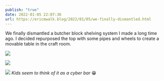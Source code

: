 ```yaml
---
publish: "true"
date: 2022-01-05 22:07:36
url: https://ericmwalk.blog/2022/01/05/we-finally-dismantled.html
---
```

We finally dismantled a butcher block shelving system I made a long time ago. I decided repurposed the top with some pipes and wheels to create a movable table in the craft room.

![](https://ericmwalk.blog/uploads/2022/abdb11adf0.jpg)

![](https://ericmwalk.blog/uploads/2022/58db9c36cf.jpg)

![](https://ericmwalk.blog/uploads/2022/62029007d2.jpg)
_Kids seem to think of it as a cyber bar_ 😁